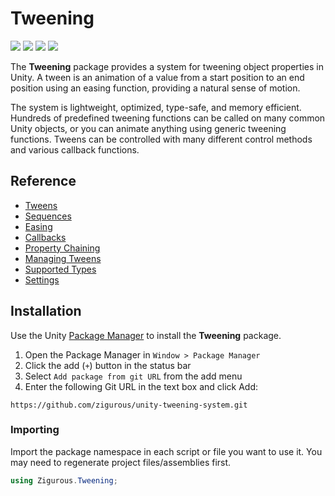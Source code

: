# Tweening

[![](https://img.shields.io/badge/github-repo-blue?logo=github)](https://github.com/zigurous/unity-tweening-system) [![](https://img.shields.io/github/package-json/v/zigurous/unity-tweening-system)](https://github.com/zigurous/unity-tweening-system/releases) [![](https://img.shields.io/badge/docs-link-success)](https://docs.zigurous.com/com.zigurous.tweening) [![](https://img.shields.io/github/license/zigurous/unity-tweening-system)](https://github.com/zigurous/unity-tweening-system/blob/main/LICENSE.md)

The **Tweening** package provides a system for tweening object properties in Unity. A tween is an animation of a value from a start position to an end position using an easing function, providing a natural sense of motion.

The system is lightweight, optimized, type-safe, and memory efficient. Hundreds of predefined tweening functions can be called on many common Unity objects, or you can animate anything using generic tweening functions. Tweens can be controlled with many different control methods and various callback functions.

## Reference

- [Tweens](https://docs.zigurous.com/com.zigurous.tweening/manual/tweens)
- [Sequences](https://docs.zigurous.com/com.zigurous.tweening/manual/sequences)
- [Easing](https://docs.zigurous.com/com.zigurous.tweening/manual/easing)
- [Callbacks](https://docs.zigurous.com/com.zigurous.tweening/manual/callbacks)
- [Property Chaining](https://docs.zigurous.com/com.zigurous.tweening/manual/property-chaining)
- [Managing Tweens](https://docs.zigurous.com/com.zigurous.tweening/manual/managing-tweens)
- [Supported Types](https://docs.zigurous.com/com.zigurous.tweening/manual/supported-types)
- [Settings](https://docs.zigurous.com/com.zigurous.tweening/manual/settings)

## Installation

Use the Unity [Package Manager](https://docs.unity3d.com/Manual/upm-ui.html) to install the **Tweening** package.

1. Open the Package Manager in `Window > Package Manager`
2. Click the add (`+`) button in the status bar
3. Select `Add package from git URL` from the add menu
4. Enter the following Git URL in the text box and click Add:

```http
https://github.com/zigurous/unity-tweening-system.git
```

### Importing

Import the package namespace in each script or file you want to use it. You may need to regenerate project files/assemblies first.

```csharp
using Zigurous.Tweening;
```
